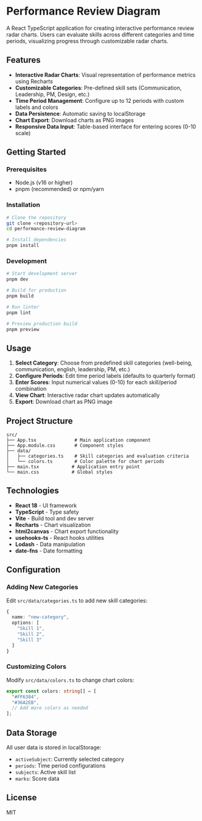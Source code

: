 # Performance Review Diagram

A React TypeScript application for creating interactive performance review radar charts. Users can evaluate skills across different categories and time periods, visualizing progress through customizable radar charts.

## Features

- **Interactive Radar Charts**: Visual representation of performance metrics using Recharts
- **Customizable Categories**: Pre-defined skill sets (Communication, Leadership, PM, Design, etc.)
- **Time Period Management**: Configure up to 12 periods with custom labels and colors
- **Data Persistence**: Automatic saving to localStorage
- **Chart Export**: Download charts as PNG images
- **Responsive Data Input**: Table-based interface for entering scores (0-10 scale)

## Getting Started

### Prerequisites

- Node.js (v16 or higher)
- pnpm (recommended) or npm/yarn

### Installation

```bash
# Clone the repository
git clone <repository-url>
cd performance-review-diagram

# Install dependencies
pnpm install
```

### Development

```bash
# Start development server
pnpm dev

# Build for production
pnpm build

# Run linter
pnpm lint

# Preview production build
pnpm preview
```

## Usage

1. **Select Category**: Choose from predefined skill categories (well-being, communication, english, leadership, PM, etc.)
2. **Configure Periods**: Edit time period labels (defaults to quarterly format)
3. **Enter Scores**: Input numerical values (0-10) for each skill/period combination
4. **View Chart**: Interactive radar chart updates automatically
5. **Export**: Download chart as PNG image

## Project Structure

```
src/
├── App.tsx              # Main application component
├── App.module.css       # Component styles
├── data/
│   ├── categories.ts    # Skill categories and evaluation criteria
│   └── colors.ts        # Color palette for chart periods
├── main.tsx            # Application entry point
└── main.css            # Global styles
```

## Technologies

- **React 18** - UI framework
- **TypeScript** - Type safety
- **Vite** - Build tool and dev server
- **Recharts** - Chart visualization
- **html2canvas** - Chart export functionality
- **usehooks-ts** - React hooks utilities
- **Lodash** - Data manipulation
- **date-fns** - Date formatting

## Configuration

### Adding New Categories

Edit `src/data/categories.ts` to add new skill categories:

```typescript
{
  name: "new-category",
  options: [
    "Skill 1",
    "Skill 2",
    "Skill 3"
  ]
}
```

### Customizing Colors

Modify `src/data/colors.ts` to change chart colors:

```typescript
export const colors: string[] = [
  "#FF6384",
  "#36A2EB",
  // Add more colors as needed
];
```

## Data Storage

All user data is stored in localStorage:
- `activeSubject`: Currently selected category
- `periods`: Time period configurations
- `subjects`: Active skill list
- `marks`: Score data

## License

MIT